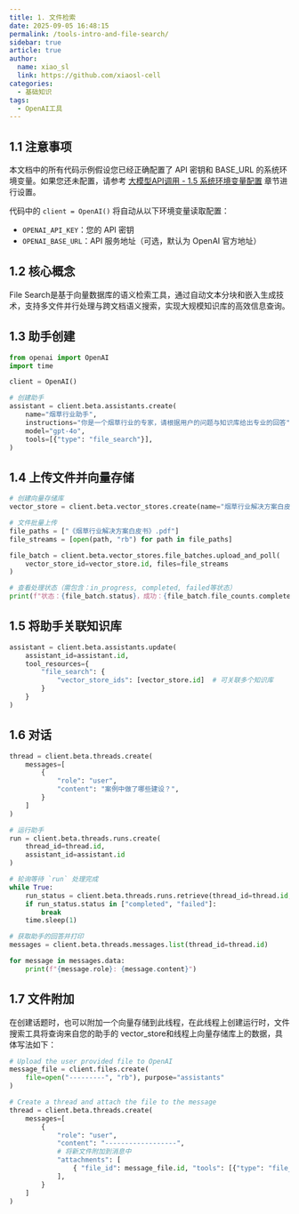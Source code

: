 ```yaml
---
title: 1. 文件检索
date: 2025-09-05 16:48:15
permalink: /tools-intro-and-file-search/
sidebar: true
article: true
author: 
  name: xiao_sl
  link: https://github.com/xiaosl-cell
categories: 
  - 基础知识
tags: 
  - OpenAI工具
---
```


## 1.1 注意事项

本文档中的所有代码示例假设您已经正确配置了 API 密钥和 BASE_URL 的系统环境变量。如果您还未配置，请参考 [大模型API调用 - 1.5 系统环境变量配置](/api-simple-example/#_1-5-系统环境变量配置) 章节进行设置。

代码中的 `client = OpenAI()` 将自动从以下环境变量读取配置：
- `OPENAI_API_KEY`：您的 API 密钥
- `OPENAI_BASE_URL`：API 服务地址（可选，默认为 OpenAI 官方地址）

## 1.2 核心概念

File Search是基于向量数据库的语义检索工具，通过自动文本分块和嵌入生成技术，支持多文件并行处理与跨文档语义搜索，实现大规模知识库的高效信息查询。


## 1.3 助手创建

```python
from openai import OpenAI
import time

client = OpenAI()

# 创建助手
assistant = client.beta.assistants.create(
    name="烟草行业助手",
    instructions="你是一个烟草行业的专家，请根据用户的问题与知识库给出专业的回答",
    model="gpt-4o",
    tools=[{"type": "file_search"}],
)
```

## 1.4 上传文件并向量存储

```python
# 创建向量存储库
vector_store = client.beta.vector_stores.create(name="烟草行业解决方案白皮书")

# 文件批量上传
file_paths = ["《烟草行业解决方案白皮书》.pdf"]
file_streams = [open(path, "rb") for path in file_paths]

file_batch = client.beta.vector_stores.file_batches.upload_and_poll(
    vector_store_id=vector_store.id, files=file_streams
)

# 查看处理状态（需包含：in_progress, completed, failed等状态）
print(f"状态：{file_batch.status}，成功：{file_batch.file_counts.completed}")
```

## 1.5 将助手关联知识库

```python
assistant = client.beta.assistants.update(
    assistant_id=assistant.id,
    tool_resources={
        "file_search": {
            "vector_store_ids": [vector_store.id]  # 可关联多个知识库
        }
    }
)
```

## 1.6 对话

```python
thread = client.beta.threads.create(
    messages=[
        {
            "role": "user",
            "content": "案例中做了哪些建设？",
        }
    ]
)

# 运行助手
run = client.beta.threads.runs.create(
    thread_id=thread.id,
    assistant_id=assistant.id
)

# 轮询等待 `run` 处理完成
while True:
    run_status = client.beta.threads.runs.retrieve(thread_id=thread.id, run_id=run.id)
    if run_status.status in ["completed", "failed"]:
        break
    time.sleep(1)

# 获取助手的回答并打印
messages = client.beta.threads.messages.list(thread_id=thread.id)

for message in messages.data:
    print(f"{message.role}: {message.content}")
```

## 1.7 文件附加

在创建话题时，也可以附加一个向量存储到此线程，在此线程上创建运行时，文件搜索工具将查询来自您的助手的 vector_store和线程上向量存储库上的数据，具体写法如下：

```python
# Upload the user provided file to OpenAI
message_file = client.files.create(
    file=open("---------", "rb"), purpose="assistants"
)

# Create a thread and attach the file to the message
thread = client.beta.threads.create(
    messages=[
        {
            "role": "user",
            "content": "------------------",
            # 将新文件附加到消息中
            "attachments": [
                { "file_id": message_file.id, "tools": [{"type": "file_search"}] }
            ],
        }
    ]
)
```